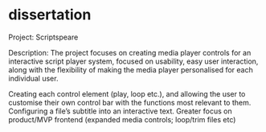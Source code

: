 # dissertation

Project: Scriptspeare

Description: The project focuses on creating media player controls for an 
interactive script player system, focused on usability, easy user 
interaction, along with the flexibility of making the media player 
personalised for each individual user.

Creating each control element (play, loop etc.), and allowing the user to 
customise their own control bar with the functions most relevant to them.
Configuring a file’s subtitle into an interactive text.
Greater focus on product/MVP frontend 
(expanded media controls; loop/trim files etc)